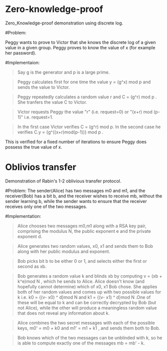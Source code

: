 # Zero-knowledge-proof
Zero_Knowledge-proof demonstration using discrete log.  

#Problem:

Peggy wants to prove to Victor that she knows the discrete log of a given value in a given group.
Peggy proves to know the value of x (for example her password).

#Implementaion:

> Say g is the generator and p is a large prime.

> Peggy calculates first for one time the value y = (g^x) mod p  and sends the value to Victor.

> Peggy repeatedly calculates a random value r and C = (g^r) mod p . She tranfers the value C to Victor.

> Victor requests Peggy the value "r" (i.e. request=0) or "(x+r) mod (p-1)" i.e. request=1. 

> In the first case Victor verifies C = (g^r) mod p. In the second case he verifies C.y = {g^((x+r)mod(p-1))} mod p .

This is verified for a fixed number of iterations to ensure Peggy does possess the true value of x.


# Oblivios transfer
Demonstration of Rabin's 1-2 oblivious transfer protocol.

#Problem:
The sender(Alice) has two messages m0 and m1, and the receiver(Bob) has a bit b, and the receiver wishes to receive mb, without the sender learning b, while the sender wants to ensure that the receiver receives only one of the two messages.

#Implementation:

> Alice chooses two messages m0,m1 along with a RSA key pair, comprising the modulus N, the public exponent e and the private exponent d.

> Alice generates two random values, x0, x1 and sends them to Bob along with her public modulus and exponent.

> Bob picks bit b to be either 0 or 1, and selects either the first or second as xb.

> Bob generates a random value k and blinds xb by computing v = (xb + k^e)mod N , which he sends to Alice.
  Alice doesn't know (and hopefully cannot determine) which of x0, x1 Bob chose. She applies both of her random values and comes up with   two possible values for k i.e. k0 = {(v- x0) ^ d}mod N and k1 = {(v- x1) ^ d}mod N .One of these will be equal to k and can be           correctly   decrypted by Bob (but not Alice), while the other will produce a meaningless random value that does not reveal any           information about k.
  
> Alice combines the two secret messages with each of the possible keys, m0' = m0 + k0 and  m1' = m1 + k1 , and sends them both to Bob.

> Bob knows which of the two messages can be unblinded with k, so he is able to compute exactly one of the messages mb = mb' - k.



